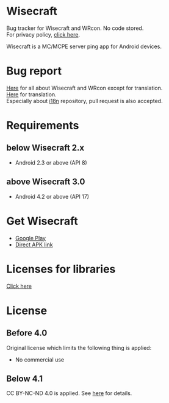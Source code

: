 # Wisecraft
Bug tracker for Wisecraft and WRcon. No code stored.    
For privacy policy, [click here](https://gist.github.com/nao20010128nao/8cb7af3841603d12da8a67277ac568b2).    
    
Wisecraft is a MC/MCPE server ping app for Android devices.   

# Bug report
[Here](https://github.com/nao20010128nao/Wisecraft/issues/new) for all about Wisecraft and WRcon except for translation.     
[Here](https://github.com/nao20010128nao/Wisecraft-Multilanguage/issues/new) for translation.    
Especially about [i18n](https://github.com/nao20010128nao/Wisecraft-Multilanguage) repository, pull request is also accepted.     

# Requirements
## below Wisecraft 2.x
- Android 2.3 or above (API 8)

## above Wisecraft 3.0
- Android 4.2 or above (API 17)

# Get Wisecraft
- [Google Play](https://play.google.com/store/apps/details?id=com.nao20010128nao.Wisecraft)
- [Direct APK link](https://nao20010128no.github.io/distribution/w/i/Wisecraft.apk)

# Licenses for libraries
[Click here](https://github.com/nao20010128nao/Wisecraft/blob/master/OPEN_SOURCE_LICENSES.md)

# License
## Before 4.0
Original license which limits the following thing is applied:
- No commercial use

## Below 4.1
CC BY-NC-ND 4.0 is applied. See [here](https://github.com/nao20010128nao/Wisecraft/blob/master/LICENSE.md) for details.
